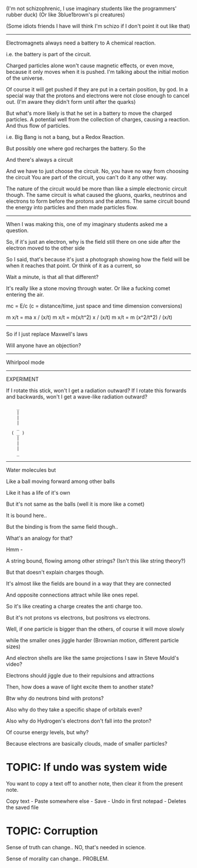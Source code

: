 

(I'm not schizophrenic, I use imaginary students like the programmers' rubber duck)
(Or like 3blue1brown's pi creatures)

(Some idiots friends I have will think I'm schizo if I don't point it out
like that)

----

Electromagnets always need a battery to 
A chemical reaction.

i.e. the battery is part of the circuit.

Charged particles alone won't cause magnetic effects, or even move, because it only moves when
it is pushed. I'm talking about the initial motion of the universe.

Of course it will get pushed if they are put in a certain position, by god.
In a special way that the protons and electrons were not close enough to cancel out.
(I'm aware they didn't form until after the quarks)

But what's more likely is that he set in a battery to move the charged particles.
A potential well from the collection of charges, causing a reaction.
And thus flow of particles.

i.e. Big Bang is not a bang, but a Redox Reaction.

But possibly one where god recharges the battery.
So the 

And there's always a circuit

And we have to just choose the circuit.
No, you have no way from choosing the circuit
You are part of the circuit, you can't do it any other way.

The nature of the circuit would be more than like a simple electronic circuit though.
The same circuit is what caused the gluons, quarks, neutrinos and electrons to form
before the protons and the atoms. The same circuit bound the energy into particles
and then made particles flow.



-----------

When I was making this, one of my imaginary students asked me a question.


So, if it's just an electron, why is the field still there on one side after
the electron moved to the other side


So I said, that's because it's just a photograph showing how the field will be
when it reaches that point. Or think of it as a current, so 



Wait a minute, is that all that different?


It's really like a stone moving through water.
Or like a fucking comet entering the air.



mc = E/c (c = distance/time, just space and time dimension conversions)

m x/t = ma x / (x/t)
m x/t = m(x/t^2) x / (x/t)
m x/t = m (x^2/t*2) / (x/t)

----
So if I just replace Maxwell's laws

Will anyone have an objection?

---
Whirlpool mode

---
EXPERIMENT

If I rotate this stick, won't I get a radiation outward?
If I rotate this forwards and backwards, won't I get a wave-like radiation outward?

```
	_
	|
	|
	|
	_
  ( _ )
	|
	|
	|
	_
```

---
Water molecules but 

Like a ball moving forward among other balls

Like it has a life of it's own

But it's not same as the balls (well it is more like a comet)

It is bound here..

But the binding is from the same field though..

What's an analogy for that?

Hmm - 

A string bound, flowing among other strings? (Isn't this like string theory?)

But that doesn't explain charges though.

It's almost like the fields are bound in a way that they are connected

And opposite connections attract while like ones repel.

So it's like creating a charge creates the anti charge too.

But it's not protons vs electrons, but positrons vs electrons.

Well, if one particle is bigger than the others, of course it will move slowly

while the smaller ones jiggle harder (Brownian motion, different particle sizes)

And electron shells are like the same projections I saw in Steve Mould's video?

Electrons should jiggle due to their repulsions and attractions

Then, how does a wave of light excite them to another state?

Btw why do neutrons bind with protons?

Also why do they take a specific shape of orbitals even?

Also why do Hydrogen's electrons don't fall into the proton?

Of course energy levels, but why?

Because electrons are basically clouds, made of smaller particles?
# TOPIC: If undo was system wide
You want to copy a text off to another note, then clear it from the present note.

Copy text - Paste somewhere else - Save - Undo in first notepad - Deletes the saved file
# TOPIC: Corruption
Sense of truth can change.. NO, that's needed in science.

Sense of morality can change.. PROBLEM.





